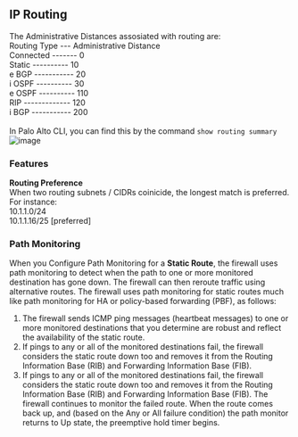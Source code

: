 ## IP Routing
The Administrative Distances assosiated with routing are:</br>
Routing Type --- Administrative Distance</br>
Connected ------- 0</br>
Static ---------- 10</br>
e BGP ----------- 20</br>
i OSPF ---------- 30</br>
e OSPF ---------- 110</br>
RIP ------------- 120</br>
i BGP ----------- 200</br>
</br>
In Palo Alto CLI, you can find this by the command `show routing summary`</br>
![image](https://user-images.githubusercontent.com/52063741/215765472-c81e058b-4877-4e4f-8075-a01a112d25d6.png) </br>
### Features
**Routing Preference**</br>
When two routing subnets / CIDRs coinicide, the longest match is preferred. For instance:</br>
10.1.1.0/24 </br>
10.1.1.16/25 [preferred] </br>
### Path Monitoring
When you Configure Path Monitoring for a __Static Route__, the firewall uses path monitoring to detect when the path to one or more monitored destination has gone down. The firewall can then reroute traffic using alternative routes. The firewall uses path monitoring for static routes much like path monitoring for HA or policy-based forwarding (PBF), as follows:
1. The firewall sends ICMP ping messages (heartbeat messages) to one or more monitored destinations that you determine are robust and reflect the availability of the static route.
2. If pings to any or all of the monitored destinations fail, the firewall considers the static route down too and removes it from the Routing Information Base (RIB) and Forwarding Information Base (FIB). 
3. If pings to any or all of the monitored destinations fail, the firewall considers the static route down too and removes it from the Routing Information Base (RIB) and Forwarding Information Base (FIB). The firewall continues to monitor the failed route. When the route comes back up, and (based on the Any or All failure condition) the path monitor returns to Up state, the preemptive hold timer begins. 
